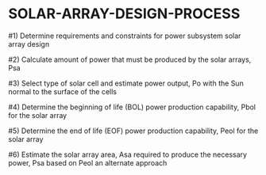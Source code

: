 # SOLAR-ARRAY-DESIGN-PROCESS

#1) Determine requirements and constraints for power subsystem solar array design

#2) Calculate amount of power that must be produced by the solar arrays, Psa

#3) Select type of solar cell and  estimate power output, Po with the Sun normal to the surface of the cells

#4) Determine the beginning of life (BOL) power production capability, Pbol for the solar array

#5) Determine the end of life (EOF) power production capability, Peol for the solar array

#6) Estimate the solar array area, Asa required to produce the necessary power, Psa based on Peol an alternate approach
